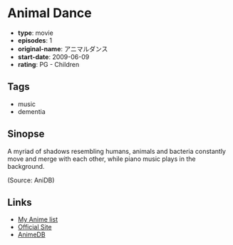 # Animal Dance

-   **type**: movie
-   **episodes**: 1
-   **original-name**: アニマルダンス
-   **start-date**: 2009-06-09
-   **rating**: PG - Children

## Tags

-   music
-   dementia

## Sinopse

A myriad of shadows resembling humans, animals and bacteria constantly move and merge with each other, while piano music plays in the background.

(Source: AniDB)

## Links

-   [My Anime list](https://myanimelist.net/anime/10436/Animal_Dance)
-   [Official Site](http://plaza.bunka.go.jp/festival/2009/animation/001219/)
-   [AnimeDB](http://anidb.info/perl-bin/animedb.pl?show=anime&aid=8064)
